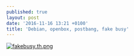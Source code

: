 ```yaml
---
published: true
layout: post
date: '2016-11-16 13:21 +0100'
title: 'Debian, openbox, postbang, fake busy'
---
```

[![fakebusy.th.png](https://cdn.scrot.moe/images/2016/11/16/fakebusy.th.png)](https://cdn.scrot.moe/images/2016/11/16/fakebusy.png)

